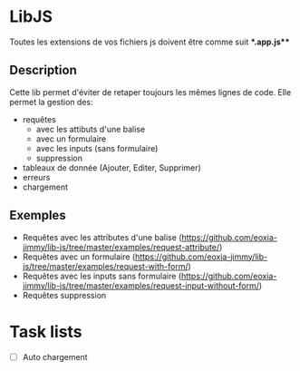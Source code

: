 # LibJS

Toutes les extensions de vos fichiers js doivent être comme suit __*.app.js**__

## Description

Cette lib permet d'éviter de retaper toujours les mêmes lignes de code.
Elle permet la gestion des:
- requêtes
	- avec les attibuts d'une balise
	- avec un formulaire
	- avec les inputs (sans formulaire)
	- suppression
- tableaux de donnée (Ajouter, Editer, Supprimer)
- erreurs
- chargement

## Exemples
- Requêtes avec les attributes d'une balise (https://github.com/eoxia-jimmy/lib-js/tree/master/examples/request-attribute/)
- Requêtes avec un formulaire (https://github.com/eoxia-jimmy/lib-js/tree/master/examples/request-with-form/)
- Requêtes avec les inputs sans formulaire (https://github.com/eoxia-jimmy/lib-js/tree/master/examples/request-input-without-form/)
- Requêtes suppression

# Task lists

- [ ] Auto chargement
